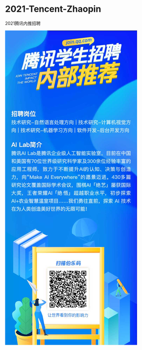 # 2021-Tencent-Zhaopin
2021腾讯内推招聘

![image](https://github.com/giaoooooo/2021-Tencent-Zhaopin/blob/master/ailab.jpg)


